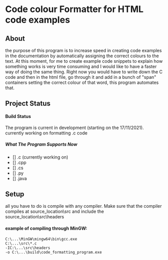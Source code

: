 # Code colour Formatter for HTML code examples

## About

the purpose of this program is to increase speed in creating code examples in the documentation by automatically assigning the correct colours to the text. At this moment, for me to create example code snippets to explain how something works is very time consuming and I would like to have a faster way of doing the same thing. Right now you would have to write down the C code and then in the html file, go through it and add in a bunch of "span" containers setting the correct colour of that word, this program automates that.

## Project Status

#### Build Status

The program is current in development (starting on the 17/11/2021). 
currently working on formatting .c code

##### What The Program Supports Now 

* [] .c (currently working on)
* [] .cpp
* [] .cs
* [] .py
* [] .java

## Setup

all you have to do is compile with any compiler. Make sure that the compiler compiles at source_location\src and include the source_location\src\headers 

#### example of compiling through MinGW:

``` 
C:\...\MinGW\mingw64\bin\gcc.exe
C:\...\src\*.c 
-IC:\...\src\headers
-o C:\...\build\code_formatting_program.exe
```
